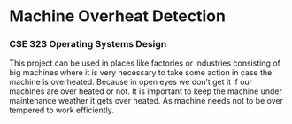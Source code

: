 # Machine Overheat Detection
### CSE 323 Operating Systems Design
This project can be used in places like factories or industries consisting of big machines where it is very necessary to take some action in case the machine is overheated. Because in open eyes we don’t get it if our machines are over heated or not. It is important to keep the machine under maintenance weather it gets over heated. As machine needs not to be over tempered to work efficiently.
